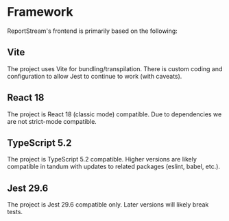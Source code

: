 # Framework

ReportStream's frontend is primarily based on the following:

## Vite

The project uses Vite for bundling/transpilation. There is custom coding and configuration
to allow Jest to continue to work (with caveats).

## React 18

The project is React 18 (classic mode) compatible. Due to dependencies we are
not strict-mode compatible.

## TypeScript 5.2

The project is TypeScript 5.2 compatible. Higher versions are likely compatible
in tandum with updates to related packages (eslint, babel, etc.).

## Jest 29.6

The project is Jest 29.6 compatible only. Later versions will likely break tests.
